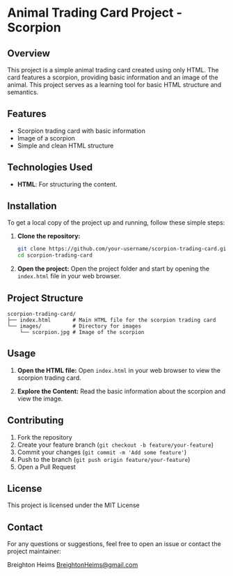 # Animal Trading Card Project - Scorpion

## Overview

This project is a simple animal trading card created using only HTML. The card features a scorpion, providing basic information and an image of the animal. This project serves as a learning tool for basic HTML structure and semantics.

## Features

- Scorpion trading card with basic information
- Image of a scorpion
- Simple and clean HTML structure

## Technologies Used

- **HTML**: For structuring the content.

## Installation

To get a local copy of the project up and running, follow these simple steps:

1. **Clone the repository:**
   ```bash
   git clone https://github.com/your-username/scorpion-trading-card.git
   cd scorpion-trading-card
   ```

2. **Open the project:**
   Open the project folder and start by opening the `index.html` file in your web browser.

## Project Structure

```
scorpion-trading-card/
├── index.html       # Main HTML file for the scorpion trading card
└── images/          # Directory for images
    └── scorpion.jpg # Image of the scorpion
```

## Usage

1. **Open the HTML file:**
   Open `index.html` in your web browser to view the scorpion trading card.

2. **Explore the Content:**
   Read the basic information about the scorpion and view the image.

## Contributing

1. Fork the repository
2. Create your feature branch (`git checkout -b feature/your-feature`)
3. Commit your changes (`git commit -m 'Add some feature'`)
4. Push to the branch (`git push origin feature/your-feature`)
5. Open a Pull Request

## License

This project is licensed under the MIT License 

## Contact

For any questions or suggestions, feel free to open an issue or contact the project maintainer:

Breighton Heims [BreightonHeims@gmail.com](mailto:BreightonHeims@gmail.com)
